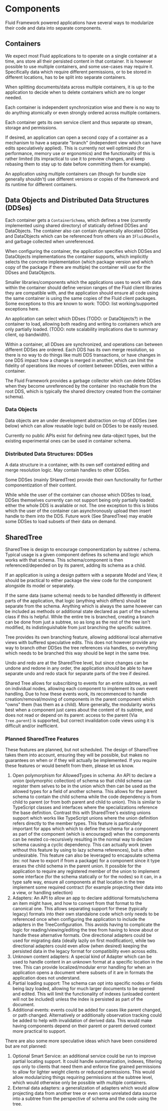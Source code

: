 # Components

Fluid Framework powered applications have several ways to modularize their code and data into separate components.

## Containers

We expect most Fluid applications to to operate on a single container at a time, ans store all their persisted content in that container.
It is however possible to use multiple containers, and some use-cases may require it.
Specifically data which require different permissions, or to be stored in different locations, has to be split into separate containers.

When splitting documents/data across multiple containers, it is up to the application to decide when to delete containers which are no longer needed.

Each container is independent synchronization wise and there is no way to do anything atomically or even strongly ordered across multiple containers.

Each container gets its own service client and thus separate op stream, storage and permissions.

If desired, an application can open a second copy of a container as a mechanism to have a separate "branch" (independent view which can have edits speculatively applied).
This is currently not well optimized (for performance, memory use or ergonomics) and the functionality of this is rather limited (its impractical to use it to preview changes, and keep rebasing them to stay up to date before committing them for example).

An application using multiple containers can (though for bundle size generally shouldn't) use different versions or copies of the framework and its runtime for different containers.

## Data Objects and Distributed Data Structures (DDSes)

Each container gets a `ContainerSchema`, which defines a tree (currently implemented using shared directory) of statically defined DDSes and DataObjects.
The container also can contain dynamically allocated DDSes and DataObjects which can be referenced from others via an `IFluidHandle`, and garbage collected when unreferenced.

When configuring the container, the application specifies which DDSes and DataObjects implementations the container supports, which implicitly selects the concrete implementation (which package version and which copy of the package if there are multiple) the container will use for the DDses and DataObjects.

Smaller libraries/components which the applications uses to work with data within the container should define version ranges of the Fluid client libraries they are compatible with, and the application should ensure all code using the same container is using the same copies of the Fluid client packages.
Some exceptions to this are known to work: TODO: list working/supported exceptions here.

An application can select which DDses (TODO: or DataObjects?) in the container to load, allowing both reading and writing to containers which are only partially loaded.
(TODO: note scalability implications due to summary client, op bandwidth).

Within a container, all DDses are synchronized, and operations can between different DDSes are ordered.
Each DDS has its own merge resolution, so there is no way to do things like multi DDS transactions, or have changes in one DDS impact how a change is merged in another, which can limit the fidelity of operations like moves of content between DDSes, even within a container.

The Fluid Framework provides a garbage collector which can delete DDSes when they become unreferenced by the container (no reachable from the root DDS, which is typically the shared directory created from the container schema).

### Data Objects

Data objects are an under development abstraction on-top of DDSes (see below) which can allow reusable logic build on DDSes to be easily reused.

Currently no public APIs exist for defining new data-object types, but the existing experimental ones can be used in container schema.

### Distributed Data Structures: DDSes

A data structure in a container, with its own self contained editing and merge resolution logic.
May contain handles to other DDSes.

Some DDSes (mainly SHaredTree) provide their own functionality for further componentization of their content.

While while the user of the container can choose which DDSes to load, DDSes themselves currently can not support being only partially loaded: either the whole DDS is available or not.
The one exception to this is blobs which the user of the container can asynchronously upload then insert handle to them into the DDS.
Future work (See SharedTree) may enable some DDSes to load subsets of their data on demand.

## SharedTree

SharedTree is design to encourage componentization by subtree / schema.
Typical usage is a given component defines its schema and logic which works with that schema.
This schema/component is then referenced/depended on by its parent, adding its schema as a child.

If an application is using a design pattern with a separate Model and View,
it should be practical to either package the view code for the component alongside its model or separately.

If the same data (same schema) needs to be handled differently in different parts of the application, that logic (anything which differs) should be separate from the schema.
Anything which is always the same however can be included as methods or additional state declared as part of the schema class if this is helpful.
While the entire tre is branched, creating a branch can be done from just a subtree, so as long as the rest of the tree isn't modified, its indistinguishable from just branching the specific subtree.

Tree provides its own branching feature, allowing additional local alternative views with buffered speculative edits.
This does not however provide any way to branch other DDSes the tree references via handles, so everything which needs to be branched this way should be kept in the same tree.

Undo and redo are at the SharedTree level, but since changes can be undone and redone in any order, the application should be able to have separate undo and redo stack for separate parts of the tree if desired.

Shared Tree allows for subscribing to events for an entire subtree, as well on individual nodes, allowing each component to implement its own event handling.
Due to how these events work, its recommenced to handle creation/removal/moving of components in the parent component which "owns" them (has them as a child).
More generally, the modularity works best when a component just cares about the content of its subtree, and does not read or depend on its parent:
access to the parent (Via `Tree.parent`) is supported, but correct invalidation code views using it is difficult and/or inefficient.

### Planned SharedTree Features

These features are planned, but not scheduled.
The design of SharedTree takes them into account, ensuring they will be possible,
but makes no guarantees on when or if they will actually be implemented.
If you require these features or would benefit from them, please let us know.

1. Open polymorphism for AllowedTypes in schema: An API to declare a union (polymorphic collection) of schema so that child schema can register them selves to be in the union which then can be used as the allowed types for a field of another schema.
This allows for the parent schema to contain the child schema while the code dependency is from child to parent (or from both parent and child to union).
This is similar to TypeScript classes and interfaces where the specializations reference the base definition.
Contrast this with SharedTree's existing unions support which works like TypeScript unions where the union definition refers directly to the member types.
This feature is particularly important for apps which which to define the schema for a component as part of the component (which is encouraged) when the components can be nested co-recursively resulting in the normal way to declare schema causing a cyclic dependency.
This can actually work (even without this feature by using to lazy schema references), but is often undesirable.
This feature can also be leveraged to encapsulate schema (ex: not have to export if from a package) for a component since it type erases the child schema in the parent union.
It possible for the application to require any registered member of the union to implement some interface (for the schema statically or for the nodes) so it can, in a type safe way,
ensure all components at that location in the tree implement some required contract (for example projecting their data into a view, or handling selection)
2. Adapters: An API to allow an app to declare additional formats/schema an item  might have, and how to convert from that format to the canonical one.
This allows separating support for these (typically legacy) formats into their own standalone code which only needs to be referenced once when configuring the application to include the adapters in the TreeConfiguration.
This avoids having to complicate the logic for reading/viewing/editing the tree from having to know about or handle these alternative formats.
One directional adapters could be used for migrating data (ideally lazily on first modification), while two directional adapters could even allow (when desired) keeping the persisted data in the legacy format for compatibility even across edits.
3. Unknown content adapters: A special kind of Adapter which can be used to handle content in an unknown format at a specific location in the tree.
This can provide localized/modular error handling for when an application opens a document where subsets of it are in formats the application does not understand.
4. Partial loading support: The schema can opt into specific nodes or fields being lazy loaded, allowing for much larger documents to be opened and edited.
This will limit the functionality of indexes (unloaded content will not be included) unless the index is persisted as part of the document.
5. Additional events: events could be added for cases like parent changed, or path changed.
Alternatively or additionally observation tracking could be added to help with invalidation of derived data.
This would make having components depend on their parent or parent derived context more practical to support.

There are also some more speculative ideas which have been considered but are not planned:

1. Optional Smart Service: an additional service could be run to improve partial locating support.
It could handle summarization, indexes, filtering ops only to clients that need them and enforce fine grained permissions to allow for lighter weight clients or reduced permissions.
This would allow modularizing things requiring permissions at the subtree level, which would otherwise only be possible with multiple containers.
2. External data adapters: a generalization of adapters which would allow projecting data from another tree or even some unrelated data source into a subtree from the perspective of schema and the code using the tree.
